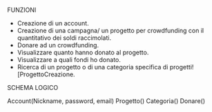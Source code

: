 FUNZIONI

- Creazione di un account.
- Creazione di una campagna/ un progetto per crowdfunding con il quantitativo dei soldi raccimolati.
- Donare ad un crowdfunding.
- Visualizzare quanto hanno donato al progetto.
- Visualizzare a quali fondi ho donato.
- Ricerca di un progetto o di una categoria specifica di progetti![ProgettoCreazione.


SCHEMA LOGICO

Account(Nickname, password, email)
Progetto()
Categoria()
Donare()
